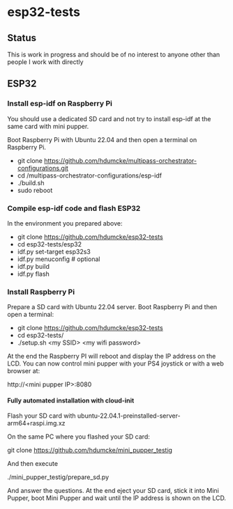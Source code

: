 # esp32-tests

## Status

This is work in progress and should be of no interest to anyone other than people I work with directly

## ESP32

### Install esp-idf on Raspberry Pi

You should use a dedicated SD card and not try to install esp-idf at the same card with mini pupper.

Boot Raspberry Pi with Ubuntu 22.04 and then open a terminal on Raspberry Pi.

- git clone https://github.com/hdumcke/multipass-orchestrator-configurations.git
- cd /multipass-orchestrator-configurations/esp-idf
- ./build.sh
- sudo reboot

### Compile esp-idf code and flash ESP32

In the environment you prepared above:

- git clone https://github.com/hdumcke/esp32-tests
- cd esp32-tests/esp32
- idf.py set-target esp32s3
- idf.py menuconfig # optional
- idf.py build
- idf.py flash

### Install Raspberry Pi

Prepare a SD card with Ubuntu 22.04 server. Boot Raspberry Pi and then open a terminal:

- git clone https://github.com/hdumcke/esp32-tests
- cd esp32-tests/
- ./setup.sh &lt;my SSID&gt; &lt;my wifi password&gt;

At the end the Raspberry PI will reboot and display the IP address on the LCD. You can now control mini pupper with your PS4 joystick or with a web browser at:

http://&lt;mini pupper IP&gt;:8080

#### Fully automated installation with cloud-init

Flash your SD card with ubuntu-22.04.1-preinstalled-server-arm64+raspi.img.xz

On the same PC where you flashed your SD card:

git clone https://github.com/hdumcke/mini_pupper_testig

And then execute 

./mini_pupper_testig/prepare_sd.py

And answer the questions. At the end eject your SD card, stick it into Mini Pupper, boot Mini Pupper and wait until the IP address is shown on the LCD.


